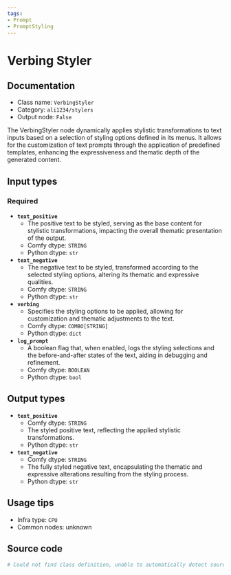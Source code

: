 ```yaml
---
tags:
- Prompt
- PromptStyling
---
```


# Verbing Styler
## Documentation
- Class name: `VerbingStyler`
- Category: `ali1234/stylers`
- Output node: `False`

The VerbingStyler node dynamically applies stylistic transformations to text inputs based on a selection of styling options defined in its menus. It allows for the customization of text prompts through the application of predefined templates, enhancing the expressiveness and thematic depth of the generated content.
## Input types
### Required
- **`text_positive`**
    - The positive text to be styled, serving as the base content for stylistic transformations, impacting the overall thematic presentation of the output.
    - Comfy dtype: `STRING`
    - Python dtype: `str`
- **`text_negative`**
    - The negative text to be styled, transformed according to the selected styling options, altering its thematic and expressive qualities.
    - Comfy dtype: `STRING`
    - Python dtype: `str`
- **`verbing`**
    - Specifies the styling options to be applied, allowing for customization and thematic adjustments to the text.
    - Comfy dtype: `COMBO[STRING]`
    - Python dtype: `dict`
- **`log_prompt`**
    - A boolean flag that, when enabled, logs the styling selections and the before-and-after states of the text, aiding in debugging and refinement.
    - Comfy dtype: `BOOLEAN`
    - Python dtype: `bool`
## Output types
- **`text_positive`**
    - Comfy dtype: `STRING`
    - The styled positive text, reflecting the applied stylistic transformations.
    - Python dtype: `str`
- **`text_negative`**
    - Comfy dtype: `STRING`
    - The fully styled negative text, encapsulating the thematic and expressive alterations resulting from the styling process.
    - Python dtype: `str`
## Usage tips
- Infra type: `CPU`
- Common nodes: unknown


## Source code
```python
# Could not find class definition, unable to automatically detect source code
```
